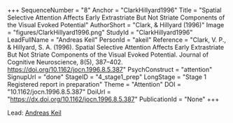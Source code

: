 +++
SequenceNumber = "8"
Anchor = "ClarkHillyard1996"
Title = "Spatial Selective Attention Affects Early Extrastriate But Not Striate Components of the Visual Evoked Potential"
AuthorShort = "Clark, & Hillyard (1996)"
Image = "figures/ClarkHillyard1996.png"
StudyId = "ClarkHillyard1996"
LeadFullName = "Andreas Keil"
PersonId = "akeil"
Reference = "Clark, V. P., & Hillyard, S. A. (1996). Spatial Selective Attention Affects Early Extrastriate But Not Striate Components of the Visual Evoked Potential. Journal of Cognitive Neuroscience, 8(5), 387–402. https://doi.org/10.1162/jocn.1996.8.5.387"
PsychConstruct = "attention"
SignupUrl = "done"
StageID = "4_stage1_prep"
LongStage = "Stage 1 Registered report in preparation"
Theme = "Attention"
DOI = "10.1162/jocn.1996.8.5.387"
DoiUrl = "https://dx.doi.org/10.1162/jocn.1996.8.5.387"
PublicationId = "None"
+++

Lead: [Andreas Keil](/people/#akeil)